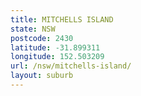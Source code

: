 ```yaml
---
title: MITCHELLS ISLAND
state: NSW
postcode: 2430
latitude: -31.899311
longitude: 152.503209
url: /nsw/mitchells-island/
layout: suburb
---
```

